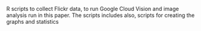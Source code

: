 R scripts to collect Flickr data, to run Google Cloud Vision and image analysis run in this paper. The scripts includes also, scripts for creating the graphs and statistics 
